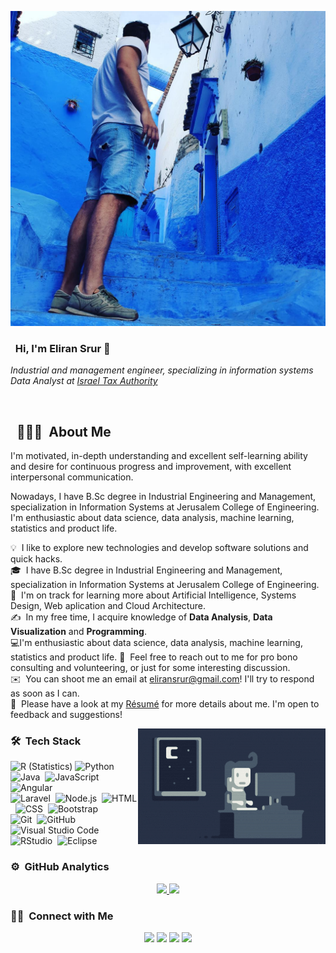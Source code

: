  ![Eliran Srur Banner](https://raw.githubusercontent.com/eliransr/eliransr/master/assets/Eliran%20Srur.jpg )


 ### &nbsp; Hi, I'm Eliran Srur 👋 

<p><em>Industrial and management engineer, specializing in information systems</br>
Data Analyst at <a href="https://taxes.gov.il/English/Pages/HomePageENG.aspx">Israel Tax Authority</a>
</em></p>
&nbsp;
<h2>
<!-- <img src="https://gblobscdn.gitbook.com/assets%2F-LbFy569GFu09bPpzMDJ%2F-LnL1Q42mNY-os41Y9so%2F-LnL3SXs1cbgXFZu0Rkp%2Fvanessa2.png?alt=media&token=9a4442f5-9c6f-433c-8927-ff24d427455c" width="40"> -->
 
 
 
## &nbsp; 👨🏻‍💻 &nbsp;About Me
<p>I'm motivated, in-depth understanding and excellent self-learning ability and desire for continuous progress and improvement, with excellent interpersonal communication.

Nowadays, I have B.Sc degree in Industrial Engineering and Management, specialization in Information Systems at Jerusalem College of Engineering. I'm enthusiastic about data science, data analysis, machine learning, statistics and product life.</p> 

💡 &nbsp;I like to explore new technologies and develop software solutions and quick hacks.\
🎓 &nbsp;I have B.Sc degree in Industrial Engineering and Management, specialization in Information Systems at Jerusalem College of Engineering.\
🌱 &nbsp;I'm on track for learning more about Artificial Intelligence, Systems Design, Web aplication and Cloud Architecture.\
✍️ &nbsp;In my free time, I acquire knowledge of **Data Analysis**, **Data Visualization** and **Programming**.\
💻I'm enthusiastic about data science, data analysis, machine learning, statistics and product life.
💬 &nbsp;Feel free to reach out to me for pro bono consulting and volunteering, or just for some interesting discussion.\
✉️ &nbsp;You can shoot me an email at eliransrur@gmail.com! I'll try to respond as soon as I can.\
📄 &nbsp;Please have a look at my [Résumé]() for more details about me. I'm open to feedback and suggestions!
<!-- https://www.adityavsingh.com/resume.html -->

<img alt="Night Coding" src="https://raw.githubusercontent.com/AVS1508/AVS1508/master/assets/Night-Coding.gif" align="right"/>

### 🛠 &nbsp;Tech Stack

![R (Statistics)](https://img.shields.io/badge/-R-333333?style=flat&logo=R&logoColor=276DC3)
![Python](https://img.shields.io/badge/-Python-333333?style=flat&logo=python)&nbsp;
![Java](https://img.shields.io/badge/-Java-333333?style=flat&logo=Java&logoColor=FFA518)&nbsp;
![JavaScript](https://img.shields.io/badge/-JavaScript-333333?style=flat&logo=javascript)&nbsp;
![Angular](https://img.shields.io/badge/-Angular-333333?style=flat&logo=Angular)&nbsp;\
![Laravel](https://img.shields.io/badge/-Laravel-333333?style=flat&logo=Laravel&logoColor=A8B9CC)&nbsp;
![Node.js](https://img.shields.io/badge/-Node.js-333333?style=flat&logo=node.js)&nbsp;
![HTML](https://img.shields.io/badge/-HTML-333333?style=flat&logo=HTML5)&nbsp;
![CSS](https://img.shields.io/badge/-CSS-333333?style=flat&logo=CSS3&logoColor=1572B6)&nbsp;
![Bootstrap](https://img.shields.io/badge/-Bootstrap-333333?style=flat&logo=bootstrap&logoColor=563D7C)\
![Git](https://img.shields.io/badge/-Git-333333?style=flat&logo=git)&nbsp;
![GitHub](https://img.shields.io/badge/-GitHub-333333?style=flat&logo=github)&nbsp;\
![Visual Studio Code](https://img.shields.io/badge/-Visual%20Studio%20Code-333333?style=flat&logo=visual-studio-code&logoColor=007ACC)&nbsp;
![RStudio](https://img.shields.io/badge/-RStudio-333333?style=flat&logo=rstudio)&nbsp;
![Eclipse](https://img.shields.io/badge/-Eclipse-333333?style=flat&logo=eclipse-ide&logoColor=2C2255)

### ⚙️ &nbsp;GitHub Analytics

<p align="center">
<a href="https://github.com/AVS1508">
  <img height="180em" src="https://github-readme-stats-eight-theta.vercel.app/api?username=eliransr&show_icons=true&theme=react&include_all_commits=true&count_private=true"/>
  <img height="180em" src="https://github-readme-stats-eight-theta.vercel.app/api/top-langs/?username=eliransr&layout=compact&langs_count=8&theme=react"/>
</a>
</p>


### 🤝🏻 &nbsp;Connect with Me

<p align="center">
<a href="https://linkedin.com/in/eliran-srur"><img src="https://img.shields.io/badge/-Eliran%20Srur-0077B5?style=flat-square&logo=Linkedin&logoColor=white"/></a>
<a href="mailto:eliransrur@gmail.com"><img src="https://img.shields.io/badge/-eliransrur@gmail.com-D14836?style=flat-square&logo=Gmail&logoColor=white"/></a>
<a href="https://instagram.com/eliran_srur"><img src="https://img.shields.io/badge/-@eliran_srur-E4405F?style=flat-square&logo=Instagram&logoColor=white"/></a>
<a href="https://facebook.com/eliran.srur"><img src="https://img.shields.io/badge/-@eliran.srur-1877F2?style=flat-square&logo=Facebook&logoColor=white"/></a>
</p>

<!--<a href="https://www.adityavsingh.com"><img src="https://img.shields.io/badge/-adityavsingh.com-3423A6?style=flat-square&logo=Google-Chrome&logoColor=white"/></a>-->
